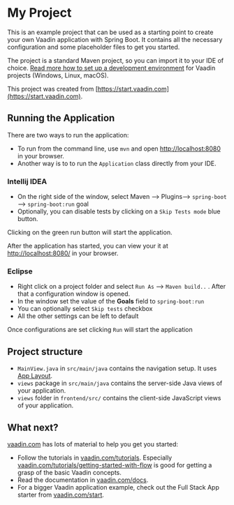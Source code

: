 # My Project

This is an example project that can be used as a starting point to create your own Vaadin application with Spring Boot. It contains all the necessary configuration and some placeholder files to get you started.

The project is a standard Maven project, so you can import it to your IDE of choice. [Read more how to set up a development environment](https://vaadin.com/docs/v14/flow/installing/installing-overview.html) for Vaadin projects \(Windows, Linux, macOS\).

This project was created from [https://start.vaadin.com](https://start.vaadin.com).

## Running the Application

There are two ways to run the application:

* To run from the command line, use `mvn` and open [http://localhost:8080](http://localhost:8080) in your browser.
* Another way is to to run the `Application` class directly from your IDE.

### Intellij IDEA

* On the right side of the window, select Maven --&gt; Plugins--&gt; `spring-boot` --&gt; `spring-boot:run` goal
* Optionally, you can disable tests by clicking on a `Skip Tests mode` blue button.

Clicking on the green run button will start the application.

After the application has started, you can view your it at [http://localhost:8080/](http://localhost:8080/) in your browser.

### Eclipse

* Right click on a project folder and select `Run As` --&gt; `Maven build..` . After that a configuration window is opened.
* In the window set the value of the **Goals** field to `spring-boot:run` 
* You can optionally select `Skip tests` checkbox
* All the other settings can be left to default

Once configurations are set clicking `Run` will start the application

## Project structure

* `MainView.java` in `src/main/java` contains the navigation setup. It uses [App Layout](https://vaadin.com/components/vaadin-app-layout).
* `views` package in `src/main/java` contains the server-side Java views of your application.
* `views` folder in `frontend/src/` contains the client-side JavaScript views of your application.

## What next?

[vaadin.com](https://vaadin.com) has lots of material to help you get you started:

* Follow the tutorials in [vaadin.com/tutorials](https://vaadin.com/tutorials). Especially [vaadin.com/tutorials/getting-started-with-flow](https://vaadin.com/tutorials/getting-started-with-flow) is good for getting a grasp of the basic Vaadin concepts.
* Read the documentation in [vaadin.com/docs](https://vaadin.com/docs).
* For a bigger Vaadin application example, check out the Full Stack App starter from [vaadin.com/start](https://vaadin.com/start).

